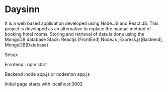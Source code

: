 # Daysinn
It is a web based application developed using Node.JS and React.JS. This project is developed as an alternative to replace the manual method of booking hotel rooms. Storing and retrieval of data is done using the MongoDB database
Stack: Reactjs (FrontEnd)  NodeJs ,Express.js(Backend),  MongoDB(Database)

Setup:

Frontend : npm start

Backend :node app.js or nodemon app.js

Initial page starts with localhost:3002
